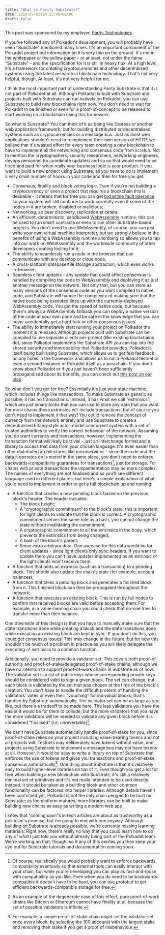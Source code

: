 ```yaml
---
title: "What is Parity Substrate?"
date: 2018-07-03T14:25:46+02:00
draft: false
---
```


<div class="spon">This post was sponsored by my employer, <a href="http://paritytech.io/">Parity Technologies</a></div>

If you've followed any of Polkadot's development, you will probably have seen "Substrate" mentioned many times. It's an important component of the Polkadot project but information on it is very thin on the ground. It's not in the whitepaper or the yellow paper - or at least, not under the name "Substrate" - and the specification for it is still in heavy flux. At a high level, it's a framework for creating cryptocurrencies and other decentralised systems using the latest research in blockchain technology. That's not very helpful, though. At least, it's not very helpful for me.

I think the most important part of understanding Parity Substrate is that it is not part of Polkadot at all. Although Polkadot is built with Substrate and projects built with Substrate can run natively on Polkadot, you can use Substrate to build new blockchains right now. You don't need to wait for Polkadot to be finished or even for a proof-of-concept to be released to start working on a blockchain using this framework.

So what is Substrate? You can think of it as being like Express or another web application framework, but for building distributed or decentralised systems such as cryptocurrencies or a message bus. Just as most web applications shouldn't need to reimplement their own version of HTTP, we believe that it's wasted effort for every team creating a new blockchain to have to implement all the networking and consensus code from scratch. Not to mention the cryptographers, security researchers, networking engineers, devops personnel (to coordinate updates) and so on that would need to be hired and paid for when really your business logic is your product. If you want to build a new project using Substrate, all you have to do is implement a very small number of hooks in your code and then for free you get:

- Consensus, finality and block voting logic. Even if you're not building a cryptocurrency or even a project that requires a blockchain this is desirable - it means that for free you can get [byzantine fault tolerance][byzantine-fault-tolerance], so your system will still continue to work correctly even if some of the nodes in it are broken, disabled or malicious;
- Networking, so peer discovery, replication et cetera;
- An efficient, deterministic, sandboxed [WebAssembly][wasm] runtime, this can be used to run smart contracts or even to run other Substrate-based projects. You don't need to use WebAssembly, of course, you can just write your own virtual machine interpreter, but we strongly believe in the benefits of using a WebAssembly runtime and doing so allows you to tap into our work on WebAssembly and the worldwide community of other developers creating tooling for it;
- The ability to seamlessly run a node in the browser that can communicate with any desktop or cloud node;
- A cross-platform database/file storage abstraction, which even works in-browser;
- Seamless client updates - any update that could affect consensus is handled by compiling the code to WebAssembly and deploying it as just another message on the network. Not only that, but you can store as many versions of the consensus code as you want compiled to native code, and Substrate will handle the complexity of making sure that the native code being executed lines up with the currently-deployed WebAssembly code. You get the speed of native code, but because there's always a WebAssembly fallback you can deploy a native version of the code at your own pace and be safe in the knowledge that you can never accidentally get a hard fork or other consensus issues.
- The ability to immediately start running your project on Polkadot the moment it is released. Although projects built with Substrate can be compiled to use separate clients per-project (like existing blockchains do), since Polkadot implements the Substrate API you can tap into the shared security and interopability that Polkadot provides. Polkadot is itself being built using Substrate, which allows us to get fast feedback on any holes in the framework and allows us to run a Polkadot testnet or even a second instance of Polkadot itself as a parachain. If you don't know about Polkadot or if you just haven't been sufficiently propagandised about its benefits, you can check out [this post on our blog][polkadot-article].

[byzantine-fault-tolerance]: https://en.wikipedia.org/wiki/Byzantine_fault_tolerance
[wasm]: https://webassembly.org/
[polkadot-article]: https://medium.com/polkadot-network/how-polkadot-tackles-the-biggest-problems-facing-blockchain-innovators-1affc1309b0f

So what don't you get for free? Essentially it's just your state machine, which includes things like transactions. To make Substrate as generic as possible, it has no transactions. Instead, it has what we call "extrinsics", which are just binary blobs that you can use to store any data that you want. For most chains these extrinsics will include transactions, but of course you don't need to implement it that way! You could remove the concept of currency from the network entirely and use Substrate to create a decentralised Erlang-style actor-model concurrent system with a set of trusted authorities to verify the correct behaviour of the network. Assuming you do want currency and transactions, however, implementing the transaction format will likely be trivial - just an interchange format and a library to access that data from your chosen language. It's even easier than other distributed architectures like microservices - since the code and the data it operates on is stored in the same place, you don't need to enforce backwards-compatibility guarantees for transactions[^backwards-compat], just for storage. For chains with private transactions the implementation may be more complex. The names of everything are not finalised and so you'll see different language used in different places, but here's a simple explanation of what you'd need to implement in order to get a full blockchain up and running:

[^backwards-compat]: Of course, realistically you would probably want to enforce backwards compatibility eventually so that external tools can easily interact with your chain, but while you're developing you can play as fast-and-loose with compatibility as you like. Even when you do need to be backwards-compatible it doesn't have to be hard, you can use protobuf to get efficient backwards-compatible storage for free.

- A function that creates a new pending block based on the previous block's header. The header includes:
    - The block height;
    - A "cryptographic commitment" to the block's state, this is important for light clients to validate that the block is correct. A cryptographic commitment serves the same role as a hash, you cannot change the state without invalidating the commitment;
    - A cryptographic commitment to all the extrinsics in the body, which prevents the extrinsics from being changed;
    - A hash of the block's parent;
    - Some extra arbitrary data. One usecase for this data would be for client updates - since light clients only sync headers, if you want to update them you can't have updates implemented as an extrinsic or the light clients won't receive them.
- A function that adds an extrinsic (such as a transaction) to a pending block. This should also update the chain's state (for example, account balances);
- A function that takes a pending block and generates a finished block from it. This finished block can then be propagated throughout the network;
- A function that executes an existing block. This is run by full nodes to confirm that received blocks are valid before accepting them. For example, in a value-bearing chain you could check that no-one tries to transfer more than their balance.

One downside of this design is that you have to manually make sure that the state transitions done while creating a block and the state transitions done while executing an existing block are kept in sync. If you don't do this, you could get consensus issues! This may change in the future, but for now this shouldn't be much of a problem in practice as you will likely delegate the executing of extrinsics to a common function.

Additionally, you need to provide a validator set. This covers both proof-of-authority and proof-of-stake/delegated proof-of-stake chains, although we have no intention to support proof-of-work chains in Substrate as of now. The validator set is a list of public keys whose corresponding private keys should be considered valid to sign a given block. The set can change, but each block is validated by the set that was chosen at the time of the block's creation. You don't have to handle the difficult problem of handling the validators' votes or even their "vouching" for individual blocks, that's handled by Substrate automatically. The validator set can be as large as you like, but there's a tradeoff to be made here. The less validators you have the easier it would be for them to collude, but the more validators that you have the more validators will be needed to validate any given block before it is considered "finalised" (i.e. unrevertable)[^finality].

[^finality]: As an example of the degenerate case of this effect, pure proof-of-work chains like Bitcoin or Ethereum cannot have finality at all because the set of possible validators is infinite.

We can't have Substrate automatically handle proof-of-stake for you, since proof-of-stake relies on your project including value-bearing tokens and not all projects will. Testnets may deliberately have tokens without value, and projects using Substrate to implement a message bus may not have tokens at all. However, it would be easy to write a library on top of Substrate that enforces the use of tokens and gives you transactions and proof-of-stake consensus automatically[^pos]. One thing about Substrate is that it's relatively easy to build higher-level libraries on top of it. Even though you get a lot for free when building a new blockchain with Substrate, it's still a relatively minimal set of primitives and it's not really intended to be used directly. Instead, it should be taken as a building block and other common functionality can be factored into helper libraries. Although details haven't been confirmed yet, Polkadot is not the only chain pegged to be built on Substrate; as the platform matures, more libraries can be built to make building new chains as easy as writing a modern web app.

I know that "coming soon"s in tech articles are about as trustworthy as a politician's promise, but I'm going to end with one anyway. Although building on Substrate is already possible, we're currently missing learning materials. Right now, there's really no way that you could learn how to do any of what I just told you without already being part of the Polkadot team. We're working on that, though, so if any of this excites you then keep your eye out for Substrate tutorials and documentation coming soon.

[^pos]: For example, a simple proof-of-stake chain might set the validator set once every block, by selecting the 100 accounts with the largest stake and removing their stake if you get a proof of misbehaviour.
